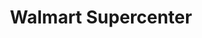---
title: "Walmart Supercenter"
url: /huntsville/walmart-supercenter-sparkman-drive-northwest/
shop: Supermarkt
---